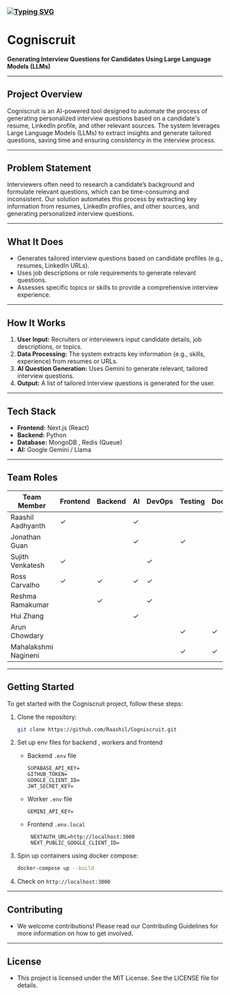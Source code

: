<p><h3 align="left">
<a href="https://git.io/typing-svg"><img src="https://readme-typing-svg.demolab.com?font=Fira+Code&pause=1000&random=false&width=435&lines=Howdy+All!!!;Project+Under+Works 🚧 🚧 🚧" alt="Typing SVG" /></a>
</p></h3>

# Cogniscruit

**Generating Interview Questions for Candidates Using Large Language Models (LLMs)**

---

## Project Overview

Cogniscruit is an AI-powered tool designed to automate the process of generating personalized interview questions based on a candidate's resume, LinkedIn profile, and other relevant sources. The system leverages Large Language Models (LLMs) to extract insights and generate tailored questions, saving time and ensuring consistency in the interview process.

---

## Problem Statement

Interviewers often need to research a candidate’s background and formulate relevant questions, which can be time-consuming and inconsistent. Our solution automates this process by extracting key information from resumes, LinkedIn profiles, and other sources, and generating personalized interview questions.

---

## What It Does

- Generates tailored interview questions based on candidate profiles (e.g., resumes, LinkedIn URLs).
- Uses job descriptions or role requirements to generate relevant questions.
- Assesses specific topics or skills to provide a comprehensive interview experience.

---

## How It Works

1. **User Input:** Recruiters or interviewers input candidate details, job descriptions, or topics.
2. **Data Processing:** The system extracts key information (e.g., skills, experience) from resumes or URLs.
3. **AI Question Generation:** Uses Gemini to generate relevant, tailored interview questions.
4. **Output:** A list of tailored interview questions is generated for the user.

---

## Tech Stack

- **Frontend:** Next.js (React)
- **Backend:**  Python
- **Database:** MongoDB , Redis (Queue)
- **AI:** Google Gemini / Llama

---

## Team Roles

| Team Member           | Frontend | Backend | AI  | DevOps | Testing | Documentation | Scrum |
|-----------------------|----------|---------|-----|--------|---------|---------------|-------|
| Raashil Aadhyanth     | ✓        |         | ✓   |        |         |               | ✓     |
| Jonathan Guan         |          |         | ✓   |        | ✓       |               |       |
| Sujith Venkatesh      | ✓        |         |     | ✓      |         |               |       |
| Ross Carvalho         | ✓        | ✓       | ✓   | ✓      |         |               |       |
| Reshma Ramakumar      |          | ✓       |     | ✓      |         |               |       |
| Hui Zhang             |          |         | ✓   |        |         |               |       |
| Arun Chowdary         |          |         |     |        | ✓       |  ✓            |       |
| Mahalakshmi Nagineni  |          |         |     |        | ✓       |  ✓            |       |

---

## Getting Started

To get started with the Cogniscruit project, follow these steps:

1. Clone the repository:
   
   ```bash
   git clone https://github.com/Raashil/Cogniscruit.git
   ```
2. Set up env files for backend , workers and frontend
   
   - Backend `.env` file
     
     ``` text
     SUPABASE_API_KEY=
     GITHUB_TOKEN=
     GOOGLE_CLIENT_ID=
     JWT_SECRET_KEY=
     ```
   - Worker `.env` file
     
     ``` text
     GEMINI_API_KEY=
     ```
   - Frontend `.env.local`
     
     ``` text
      NEXTAUTH_URL=http://localhost:3000 
      NEXT_PUBLIC_GOOGLE_CLIENT_ID=
      ```
3. Spin up containers using docker compose:
   
   ```bash
   docker-compose up --build
   ```
4. Check on `http://localhost:3000`
   

---

## Contributing

- We welcome contributions! Please read our Contributing Guidelines for more information on how to get involved.

---

## License

- This project is licensed under the MIT License. See the LICENSE file for details.
